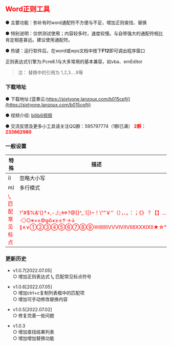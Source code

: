 ## <font color=red>Word正则工具</font>
● 主要功能：弥补有时word通配符不方便与不足，增加正则查找、替换

● 特别说明：仅供测试使用；内容较多时，速度较慢。与自带强大的通配符相比肯定相差甚远。建议使用通配符。

● 热键：运行软件后，在word或wps文档中按下**F12**即可调出程序窗口

正则表达式引擎为:Pcre8.1与大多常用的基本兼容，如vba、emEditor
>注： 替换中的引用为 $1,$2,$3....$9等

### 下载地址
●  下载地址:[蓝奏云:https://sixtyone.lanzoux.com/b015cpfji](https://sixtyone.lanzoux.com/b015cpfji)
    
●  视频介绍: [bilibili视频](https://space.bilibili.com/250915492/video)
    
    
●  交流反馈及更多小工具请关注QQ群：595797774（1群已满） <font color=red>**2群：233862980**</font>

### 一般设置
| 特殊        | 描述      |
| ------------- | ------------- |
| i)  | 忽略大小写 |
| m)  | 多行模式 |
|<font color=red>\\,匹配常见标点</font>|<font color=red>!"#$%&'()*+,\-.\/:;<=>?@[\]^_`{\|}~！\\“”￥‘’（），、。：；《》？【】……·◎○※×±Φφδ≠≥≤↑→↓ ∥∧∨①②③④⑤⑥⑦⑧⑨⑩ⅠⅡⅢⅣⅤⅥⅦⅧⅨⅩⅪⅫ★☆℃√</font>|

### 更新历史
- v1.0.7[2022.07.05]     
 ○ 增加正则表达式 **\\,** 匹配常见标点符号    

- v1.0.6[2022.07.05]     
 ○ 增加ctrl+c复制列表框中的匹配项    
 ○ 增加可手动修改替换内容    

- v1.0.5[2022.07.02]     
 ○ 修复完善一些问题    
     
- v1.0.3      
 ○ 增加查找结果列表         
 ○ 增加增加替换功能     
